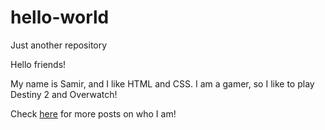 # hello-world
Just another repository

Hello friends!

My name is Samir, and I like HTML and CSS. I am a gamer, so I like to play Destiny 2 and Overwatch!

Check [here](blubberyyew.github.io) for more posts on who I am!
